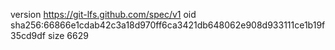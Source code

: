 version https://git-lfs.github.com/spec/v1
oid sha256:66866e1cdab42c3a18d970ff6ca3421db648062e908d933111ce1b19f35cd9df
size 6629
